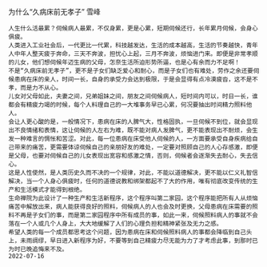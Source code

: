 为什么“久病床前无孝子”
雪峰

    人生什么活最累？伺候病人最累，不仅身累，更是心累，短期伺候还行，长年累月伺候，会身心俱疲。
    人类进入工业社会后，一代更比一代累，科技越发达，生活的成本越高，生活的节奏越快，青年人中年人整天疲于奔命，三天不奔波，担忧心上起，三月不奔波，烦恼进门来。即便是非常孝顺的儿女，他们想伺候年迈生病的父母，怎奈生活所迫形势所逼，也是心有余而力不足啊！
    不是“久病床前无孝子”，更不是子女们缺乏爱心和耐心，而是子女们也有难处，劳作之余还要伺候患病在床的亲人，时间一长，自身的承受力会达到极限，于是会显得有点冷漠疲沓，这不是不孝，而是力不从心。
    儿女对父母如此，夫妻之间，兄弟姐妹之间，朋友之间伺候病人，短时间内可以，时日一长，谁都会有精疲力竭的时候，每个人料理自己的一大堆事务早已心累，何况要抽出时间精力照料他人。
    会让人更心酸的是，一般情况下，患病在床的人脾气大，性格固执，一旦伺候不到位，就会显现出不良情绪和表情，这让伺候的人左右为难，既不能对病人发脾气，更不能表现出不耐烦，会生发一种难言的惆怅和苦涩。对此，每一位患病在床受他人伺候的人，一方面要承受自身疾病给自己带来的痛苦，更需要体谅伺候自己的亲朋好友的难处，一定要对照顾自己的人心存感激，即便是父母，也要对伺候自己的儿女表现出宽容和感激之情，否则，伺候者会逐渐失去耐心，失去信心。
    这是人性使然，是人类历史久而不决的一个规律，对此，不能以道德解决，更不能以仁义礼智信解决，当一个人身心俱疲时，任何的道德说教和绑架都起不了大的作用，唯有彻底改变传统的生产和生活模式才能得到根绝。
    生命禅院为此设计了一种生产和生活新程序，这个程序叫第二家园，这个程序能把所有人从烦恼痛苦中解放出来，病人能获得良好的照料，伺候病人的人也会及时更换，父母患病在床需要的照料不再是子女们的事，而是第二家园程序中所有成员的事，如此一来，伺候照料病人的事就不会落在一个人或几个人身上，大大地缓解了人们的心理负担和精神紧张及无力之感。
    希望人类的每一个成员都思考这个问题，因为患病在床和伺候照料病人的事都会降临到自己头上，未雨绸缪，早日进入新程序为好，不要等到自己精疲力尽无能为力了才考虑此事，到那时已为时已晚追悔来不及。
    2022-07-16